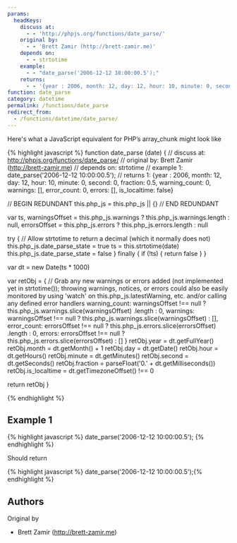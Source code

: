 ```yaml
---
params:
  headKeys:
    discuss at:
      - - 'http://phpjs.org/functions/date_parse/'
    original by:
      - - 'Brett Zamir (http://brett-zamir.me)'
    depends on:
      - - strtotime
    example:
      - - "date_parse('2006-12-12 10:00:00.5');"
    returns:
      - - '{year : 2006, month: 12, day: 12, hour: 10, minute: 0, second: 0, fraction: 0.5, warning_count: 0, warnings: [], error_count: 0, errors: [], is_localtime: false}'
function: date_parse
category: datetime
permalink: /functions/date_parse
redirect_from:
  - /functions/datetime/date_parse/
---
```


<!-- WARNING! This file is auto generated by `npm run web:inject`, do not edit by hand -->

Here's what a JavaScript equivalent for PHP’s array_chunk might look like

{% highlight javascript %}
function date_parse (date) {
  //  discuss at: http://phpjs.org/functions/date_parse/
  // original by: Brett Zamir (http://brett-zamir.me)
  //  depends on: strtotime
  //   example 1: date_parse('2006-12-12 10:00:00.5');
  //   returns 1: {year : 2006, month: 12, day: 12, hour: 10, minute: 0, second: 0, fraction: 0.5, warning_count: 0, warnings: [], error_count: 0, errors: [], is_localtime: false}

  // BEGIN REDUNDANT
  this.php_js = this.php_js || {}
  // END REDUNDANT

  var ts,
    warningsOffset = this.php_js.warnings ? this.php_js.warnings.length : null,
    errorsOffset = this.php_js.errors ? this.php_js.errors.length : null

  try {
    // Allow strtotime to return a decimal (which it normally does not)
    this.php_js.date_parse_state = true
    ts = this.strtotime(date)
    this.php_js.date_parse_state = false
  } finally {
    if (!ts) {
      return false
    }
  }

  var dt = new Date(ts * 1000)

  var retObj = {
    // Grab any new warnings or errors added (not implemented yet in strtotime()); throwing warnings, notices, or errors could also be easily monitored by using 'watch' on this.php_js.latestWarning, etc. and/or calling any defined error handlers
    warning_count: warningsOffset !== null ? this.php_js.warnings.slice(warningsOffset)
      .length : 0,
    warnings: warningsOffset !== null ? this.php_js.warnings.slice(warningsOffset) : [],
    error_count: errorsOffset !== null ? this.php_js.errors.slice(errorsOffset)
      .length : 0,
    errors: errorsOffset !== null ? this.php_js.errors.slice(errorsOffset) : []
  }
  retObj.year = dt.getFullYear()
  retObj.month = dt.getMonth() + 1
  retObj.day = dt.getDate()
  retObj.hour = dt.getHours()
  retObj.minute = dt.getMinutes()
  retObj.second = dt.getSeconds()
  retObj.fraction = parseFloat('0.' + dt.getMilliseconds())
  retObj.is_localtime = dt.getTimezoneOffset() !== 0

  return retObj
}

{% endhighlight %}

## Example 1

{% highlight javascript %}
date_parse('2006-12-12 10:00:00.5');
{% endhighlight %}

Should return

{% highlight javascript %}
date_parse('2006-12-12 10:00:00.5');{% endhighlight %}


## Authors


Original by

- Brett Zamir (http://brett-zamir.me)

